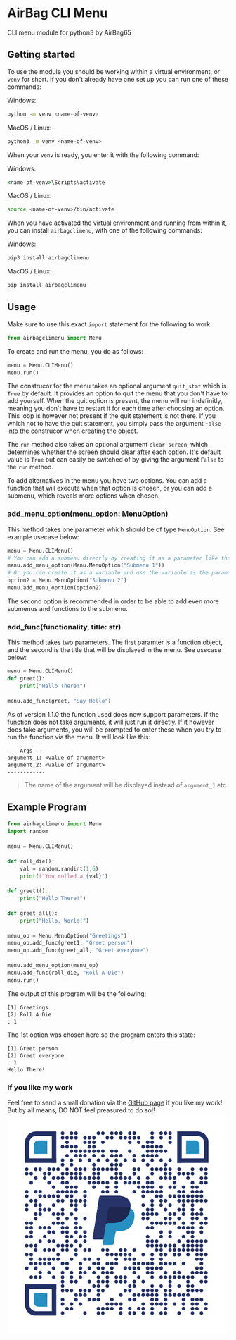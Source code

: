 # AirBag CLI Menu
CLI menu module for python3 by AirBag65

## Getting started
To use the module you should be working within a virtual environment, or ```venv``` for short. If you don't already have one set up you can run one of these commands:

Windows: 
```Bash
python -m venv <name-of-venv>
```
MacOS / Linux: 
```Bash
python3 -m venv <name-of-venv>
```

When your ```venv``` is ready, you enter it with the following command:

Windows:
```bat
<name-of-venv>\Scripts\activate
```
MacOS / Linux: 
```Bash
source <name-of-venv>/bin/activate
```

When you have activated the virtual environment and running from within it, you can install ```airbagclimenu```, with one of the following commands: 

Windows:
```bat
pip3 install airbagclimenu
```
MacOS / Linux: 
```Bash
pip install airbagclimenu
```

## Usage
Make sure to use this exact ```import``` statement for the following to work:
```Python
from airbagclimenu import Menu
```
To create and run the menu, you do as follows:
```Python
menu = Menu.CLIMenu()
menu.run()
```
The construcor for the menu takes an optional argument ```quit_stmt``` which is ```True``` by default. It provides an option to quit the menu that you don't have to add yourself. 
When the quit option is present, the menu will run indefinitly, meaning you don't have to restart it for each time after choosing an option. This loop is however not present if 
the quit statement is not there. If you which not to have the quit statement, you simply pass the argument ```False``` into the construcor when creating the object. 


The ```run``` method also takes an optional argument ```clear_screen```, which determines whether the screen should clear after each option. It's default value is
```True``` but can easily be switched of by giving the argument ```False``` to the ```run``` method.


To add alternatives in the menu you have two options. You can add a function that will execute when that option is chosen, or you can add a submenu, which reveals more options when chosen. 
### add_menu_option(menu_option: MenuOption)
This method takes one parameter which should be of type ```MenuOption```. See example usecase below:
```Python
menu = Menu.CLIMenu()
# You can add a submenu directly by creating it as a parameter like this
menu.add_menu_option(Menu.MenuOption("Submenu 1"))
# Or you can create it as a variable and use the variable as the parameter
option2 = Menu.MenuOption("Submenu 2")
menu.add_menu_opntion(option2)
```
The second option is recommended in order to be able to add even more submenus and functions to the submenu.

### add_func(functionality, title: str)
This method takes two parameters. The first paramter is a function object, and the second is the title that will be displayed in the menu. See usecase below:
```Python
menu = Menu.CLIMenu()
def greet():
    print("Hello There!")

menu.add_func(greet, "Say Hello")
```
As of version 1.1.0 the function used does now support parameters. If the function does not take arguments, it will just run it directly. If it however does take arguments, you will
be prompted to enter these when you try to run the function via the menu. It will look like this: 
```
--- Args ---
argument_1: <value of arugment>
argument_2: <value of argument>
------------ 
```
> The name of the argument will be displayed instead of ```argument_1``` etc.

## Example Program
```Python
from airbagclimenu import Menu
import random

menu = Menu.CLIMenu()

def roll_die():
    val = random.randint(1,6)
    print(f"You rolled a {val}")

def greet1():
    print("Hello There!")

def greet_all():
    print("Hello, World!")

menu_op = Menu.MenuOption("Greetings")
menu_op.add_func(greet1, "Greet person")
menu_op.add_func(greet_all, "Greet everyone")

menu.add_menu_option(menu_op)
menu.add_func(roll_die, "Roll A Die")
menu.run()
```
The output of this program will be the following:
```
[1] Greetings
[2] Roll A Die
: 1
```
The 1st option was chosen here so the program enters this state:
```
[1] Greet person
[2] Greet everyone
: 1
Hello There!
```

### If you like my work
Feel free to send a small donation via the [GitHub page](https://github.com/Airbag65/CLI-Menu) if you like my work! But by all means, DO NOT feel preasured to do so!!
![paypal qr code](https://github.com/Airbag65/CLI-Menu/blob/main/qrcode.png)

